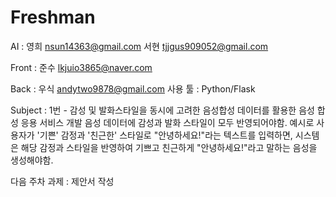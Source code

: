 # Freshman

AI :
    영희 nsun14363@gmail.com
    서현 tjjgus909052@gmail.com

Front :
    준수 lkjuio3865@naver.com

Back :
    우식 andytwo9878@gmail.com
    사용 툴 : Python/Flask

Subject :
    1번 - 감성 및 발화스타일을 동시에 고려한 음성합성 데이터를 활용한 음성 합성 응용 서비스 개발
음성 데이터에 감성과 발화 스타일이 모두 반영되어야함. 예시로 사용자가 '기쁜' 감정과 '친근한' 스타일로 "안녕하세요!"라는 텍스트를 입력하면, 시스템은 해당 감정과 스타일을 반영하여 기쁘고 친근하게 "안녕하세요!"라고 말하는 음성을 생성해야함.

다음 주차 과제 :
    제안서 작성